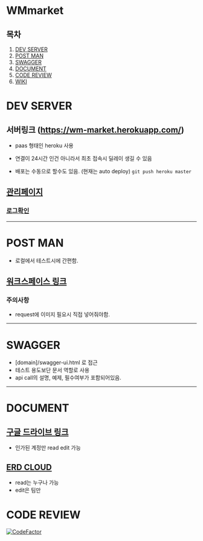 # WMmarket
## 목차
1. [DEV SERVER](#dev-server)
2. [POST MAN](#post-man)
3. [SWAGGER](#swagger)
4. [DOCUMENT](#document)
5. [CODE REVIEW](#code-review)
6. [WIKI](https://github.com/roongang/WMmarket/wiki)

# DEV SERVER
## 서버링크 (https://wm-market.herokuapp.com/)
- paas 형태인 heroku 사용
- 연결이 24시간 인건 아니라서 최초 접속시 딜레이 생길 수 있음

- 배포는 수동으로 할수도 있음. (현재는 auto deploy)
``` git push heroku master ```

## [관리페이지](https://dashboard.heroku.com/apps/wm-market)
### [로그확인](https://dashboard.heroku.com/apps/wm-market/logs)

---

# POST MAN
- 로컬에서 테스트시에 간편함.
## [워크스페이스 링크](https://go.postman.co/workspace/Team-Workspace~5fdacef4-6989-4939-87ec-78d111ab3aec/collection/14335279-7d003794-b445-44e1-90cd-f6b9f6160b71)

### 주의사항
- request에 이미지 필요시 직접 넣어줘야함.
---
# SWAGGER
- [domain]/swagger-ui.html 로 접근
- 테스트 용도보단 문서 역할로 사용
- api call의 설명, 예제, 필수여부가 포함되어있음.

---

# DOCUMENT
## [구글 드라이브 링크](https://drive.google.com/drive/folders/19BDtsmnjCkTiiPqCFPvrxUHjke4UNqkP?usp=sharing)
- 인가된 계정만 read edit 가능

## [ERD CLOUD](https://www.erdcloud.com/d/PonvnYhMhuKBgyDHk)
- read는 누구나 가능
- edit은 팀만

# CODE REVIEW
[![CodeFactor](https://www.codefactor.io/repository/github/roongang/wmmarket/badge)](https://www.codefactor.io/repository/github/roongang/wmmarket)
